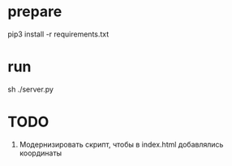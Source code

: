 # prepare
pip3 install -r requirements.txt
# run
sh ./server.py
# TODO
1) Модернизировать скрипт, чтобы в index.html добавлялись координаты